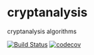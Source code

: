 # cryptanalysis
cryptanalysis algorithms 

[![Build Status](https://travis-ci.org/dev-11/cryptanalysis.svg?branch=master)](https://travis-ci.org/dev-11/cryptanalysis)
[![codecov](https://codecov.io/gh/dev-11/cryptanalysis/branch/master/graph/badge.svg)](https://codecov.io/gh/dev-11/cryptanalysis)

